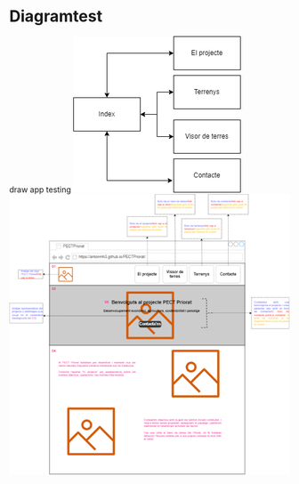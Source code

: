 # Diagramtest
draw app testing
![ee](https://github.com/antonmh3/Diagramtest/blob/main/Untitled%20Diagram.drawio.png)
![ee](https://github.com/antonmh3/Diagramtest/blob/main/Untitled%20Diagram-index.drawio.png)
